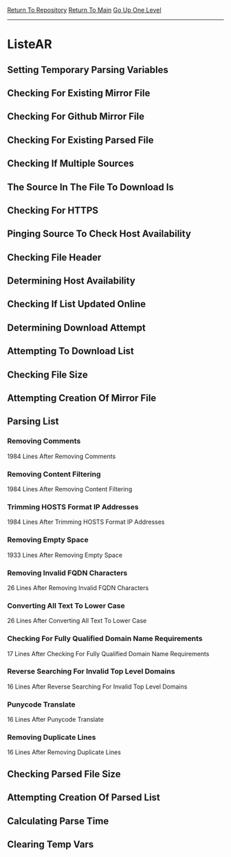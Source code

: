 [Return To Repository](https://github.com/bast69/piholeparser/)
[Return To Main](https://github.com/bast69/piholeparser/blob/master/RecentRunLogs/Mainlog.md)
[Go Up One Level](https://github.com/bast69/piholeparser/blob/master/RecentRunLogs/TopLevelScripts/30-Processing-External-Blacklists.md)
____________________________________
# ListeAR
## Setting Temporary Parsing Variables
## Checking For Existing Mirror File
## Checking For Github Mirror File
## Checking For Existing Parsed File
## Checking If Multiple Sources
## The Source In The File To Download Is
## Checking For HTTPS
## Pinging Source To Check Host Availability
## Checking File Header
## Determining Host Availability
## Checking If List Updated Online
## Determining Download Attempt
## Attempting To Download List
## Checking File Size
## Attempting Creation Of Mirror File
## Parsing List
### Removing Comments
1984 Lines After Removing Comments
### Removing Content Filtering
1984 Lines After Removing Content Filtering
### Trimming HOSTS Format IP Addresses
1984 Lines After Trimming HOSTS Format IP Addresses
### Removing Empty Space
1933 Lines After Removing Empty Space
### Removing Invalid FQDN Characters
26 Lines After Removing Invalid FQDN Characters
### Converting All Text To Lower Case
26 Lines After Converting All Text To Lower Case
### Checking For Fully Qualified Domain Name Requirements
17 Lines After Checking For Fully Qualified Domain Name Requirements
### Reverse Searching For Invalid Top Level Domains
16 Lines After Reverse Searching For Invalid Top Level Domains
### Punycode Translate
16 Lines After Punycode Translate
### Removing Duplicate Lines
16 Lines After Removing Duplicate Lines
## Checking Parsed File Size
## Attempting Creation Of Parsed List
## Calculating Parse Time
## Clearing Temp Vars
